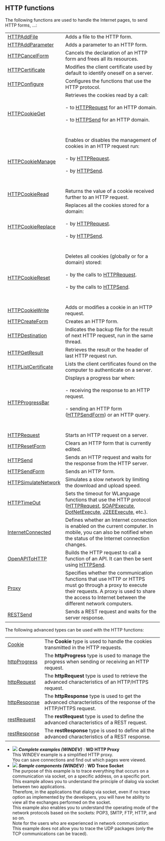 


## HTTP functions
			



<a name="NOTE1"></a>
<a name="NOTE1_1"></a>






The following functions are used to handle the Internet pages, to send HTTP forms, ...:



|   |   |
| --- | --- |
| [HTTPAddFile](../WDLang3/1000017191.md) | Adds a file to the HTTP form. |
| [HTTPAddParameter](../WDLang3/1000017189.md) | Adds a parameter to an HTTP form. |
| [HTTPCancelForm](../WDLang3/1000017123.md) | Cancels the declaration of an HTTP form and frees all its resources. |
| [HTTPCertificate](../WDLang3/1000018898.md) | Modifies the client certificate used by default to identify oneself on a server. |
| [HTTPConfigure](../WDLang3/1000018985.md) | Configures the functions that use the HTTP protocol. |
| [HTTPCookieGet](../WDLang3/1000019228.md) | Retrieves the cookies read by a call: <br><br>- to [HTTPRequest](../WDLang3/3043007.md) for an HTTP domain.<br><br>- to [HTTPSend](../WDLang3/1000021183.md) for an HTTP domain.<br><br><br> |
| [HTTPCookieManage](../WDLang3/1000019218.md) | Enables or disables the management of cookies in an HTTP request run: <br><br>- by [HTTPRequest](../WDLang3/3043007.md). <br><br>- by [HTTPSend](../WDLang3/1000021183.md).<br><br><br> |
| [HTTPCookieRead](../WDLang3/1000019233.md) | Returns the value of a cookie received further to an HTTP request. |
| [HTTPCookieReplace](../WDLang3/1000019231.md) | Replaces all the cookies stored for a domain: <br><br>- by [HTTPRequest](../WDLang3/3043007.md).<br><br>- by [HTTPSend](../WDLang3/1000021183.md).<br><br><br> |
| [HTTPCookieReset](../WDLang3/1000019232.md) | Deletes all cookies (globally or for a domain) stored: <br><br>- by the calls to [HTTPRequest](../WDLang3/3043007.md).<br><br>- by the calls to [HTTPSend](../WDLang3/1000021183.md).<br><br><br> |
| [HTTPCookieWrite](../WDLang3/1000019234.md) | Adds or modifies a cookie in an HTTP request. |
| [HTTPCreateForm](../WDLang3/1000017119.md) | Creates an HTTP form. |
| [HTTPDestination](../WDLang3/1000017094.md) | Indicates the backup file for the result of next HTTP request, run in the same thread. |
| [HTTPGetResult](../WDLang3/3043001.md) | Retrieves the result or the header of last HTTP request run. |
| [HTTPListCertificate](../WDLang3/1000018890.md) | Lists the client certificates found on the computer to authenticate on a server. |
| [HTTPProgressBar](../WDLang3/3043009.md) | Displays a progress bar when: <br><br>- receiving the response to an HTTP request.<br><br>- sending an HTTP form ([HTTPSendForm](../WDLang3/1000017190.md)) or an HTTP query.<br><br><br> |
| [HTTPRequest](../WDLang3/3043007.md) | Starts an HTTP request on a server. |
| [HTTPResetForm](../WDLang3/1000017188.md) | Clears an HTTP form that is currently edited. |
| [HTTPSend](../WDLang3/1000021183.md) | Sends an HTTP request and waits for the response from the HTTP server. |
| [HTTPSendForm](../WDLang3/1000017190.md) | Sends an HTTP form. |
| [HTTPSimulateNetwork](../WDLang3/1000021595.md) | Simulates a slow network by limiting the download and upload speed. |
| [HTTPTimeOut](../WDLang3/3043008.md) | Sets the timeout for WLanguage functions that use the HTTP protocol ([HTTPRequest](../WDLang3/3043007.md), [SOAPExecute](../WDLang3/3069013.md), [DotNetExecute](../WDLang3/3031016.md), [J2EEExecute](../WDLang3/3047007.md), etc.). |
| [InternetConnected](../WDLang3/3043005.md) | Defines whether an Internet connection is enabled on the current computer. In mobile, you can also be notified when the status of the Internet connection changes. |
| [OpenAPIToHTTP](../WDLang3/1410088947.md) | Builds the HTTP request to call a function of an API. It can then be sent using [HTTPSend](../WDLang3/1000021183.md). |
| [Proxy](../WDLang3/3043002.md) | Specifies whether the communication functions that use HTTP or HTTPS must go through a proxy to execute their requests. A proxy is used to share the access to Internet between the different network computers. |
| [RESTSend](../WDLang3/1000021476.md) | Sends a REST request and waits for the server response. |



The following advanced types can be used with the HTTP functions:



|   |   |
| --- | --- |
| [Cookie](../WDLang3/1000019222.md) | The **Cookie** type is used to handle the cookies transmitted in the HTTP requests. |
| [httpProgress](../WDLang3/1000021222.md) | The **httpProgress** type is used to manage the progress when sending or receiving an HTTP request. |
| [httpRequest](../WDLang3/1000021158.md) | The **httpRequest** type is used to retrieve the advanced characteristics of an HTTP/HTTPS request. |
| [httpResponse](../WDLang3/1000021165.md) | The **httpResponse** type is used to get the advanced characteristics of the response of the HTTP/HTTPS request. |
| [restRequest](../WDLang3/1000021481.md) | The **restRequest** type is used to define the advanced characteristics of a REST request. |
| [restResponse](../WDLang3/1000021477.md) | The **restResponse** type is used to define all the advanced characteristics of a REST response. |






- ![](https://doc.pcsoft.fr/en-US/images/image.awp?langid=3&name=WDHTTPProxy.gif) ***Complete examples (WINDEV)*** : **WD HTTP Proxy** <br>This WINDEV example is a simplified HTTP proxy.<br>You can save connections and find out which pages were viewed.
- ![](https://doc.pcsoft.fr/en-US/images/image.awp?langid=3&name=WDTraceSocket.gif) ***Sample components (WINDEV)*** : **WD Trace Socket** <br>The purpose of this example is to trace everything that occurs on a communication via socket, on a specific address, on a specific port. This example allows you to understand the principle of dialog via socket between two applications.<br>Therefore, in the applications that dialog via socket, even if no trace option as implemented by the developers, you will have he ability to view all the exchanges performed on the socket.<br>This example also enables you to understand the operating mode of the network protocols based on the sockets: POP3, SMTP, FTP, HTTP, and so on.<br>Note for the users who are experienced in network communication: <br>This example does not allow you to trace the UDP packages (only the TCP communications can be traced).


